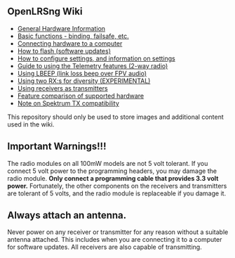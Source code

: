 OpenLRSng Wiki
--------------

* [General Hardware Information](https://github.com/openLRSng/openLRSngWiki/wiki/Hardware-Guide)
* [Basic functions - binding, failsafe, etc.](https://github.com/openLRSng/openLRSngWiki/wiki/Basic-functions-guide)
* [Connecting hardware to a computer](https://github.com/openLRSng/openLRSngWiki/wiki/Connecting-to-a-computer)
* [How to flash (software updates)](https://github.com/openLRSng/openLRSngWiki/wiki/Flashing-Guide)
* [How to configure settings, and information on settings](https://github.com/openLRSng/openLRSngWiki/wiki/Settings-Guide)
* [Guide to using the Telemetry features (2-way radio)](https://github.com/openLRSng/openLRSngWiki/wiki/Telemetry-guide)
* [Using LBEEP (link loss beep over FPV audio)](https://github.com/openLRSng/openLRSngWiki/wiki/Using-the-LBEEP-feature)
* [Using two RX:s for diversity (EXPERIMENTAL)](https://github.com/openLRSng/openLRSngWiki/wiki/Diversity)
* [Using receivers as transmitters](https://github.com/openLRSng/openLRSngWiki/wiki/Using-Receiver-as-transmitter)
* [Feature comparison of supported hardware](https://github.com/openLRSng/openLRSngWiki/wiki/supported-hardware---feature-table)
* [Note on Spektrum TX compatibility](https://github.com/openLRSng/openLRSngWiki/wiki/Note-on-Spektrum-transmitter-compatibility-(DX8-DX9-etc.))

This repository should only be used to store images and additional content used in the wiki.

Important Warnings!!!
---------------------

The radio modules on all 100mW models are not 5 volt tolerant. If you connect 5 volt power to the programming headers, you may damage the radio module. **Only connect a programming cable that provides 3.3 volt power.** Fortunately, the other components on the receivers and transmitters are tolerant of 5 volts, and the radio module is replaceable if you damage it.

Always attach an antenna.
-------------------------

Never power on any receiver or transmitter for any reason without a suitable antenna attached. This includes
when you are connecting it to a computer for software updates. All receivers are also capable of transmitting.
